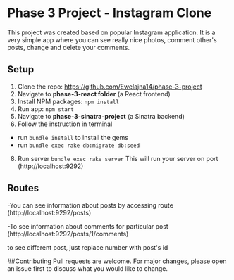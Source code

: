 # Phase 3 Project - Instagram Clone 
This project was created based on popular Instagram application. 
It is a very simple app where you can see really nice photos, comment other's posts, change and delete your comments. 
## Setup
1. Clone the repo: https://github.com/Ewelajna14/phase-3-project
2. Navigate to **phase-3-react folder** (a React frontend)
3. Install NPM packages: `npm install`
4. Run app: `npm start`
5. Navigate to **phase-3-sinatra-project** (a Sinatra backend)
7. Follow the instruction in terminal
- run `bundle install` to install the gems
- run `bundle exec rake db:migrate db:seed`
8. Run server `bundle exec rake server`
This will run your server on port (http://localhost:9292)
## Routes
-You can see information about posts by accessing route 
(http://localhost:9292/posts)

-To see information about comments for particular post
(http://localhost:9292/posts/1/comments)

to see different post, just replace number with post's id

##Contributing
Pull requests are welcome. For major changes, please open an issue first to discuss what you would like to change.
